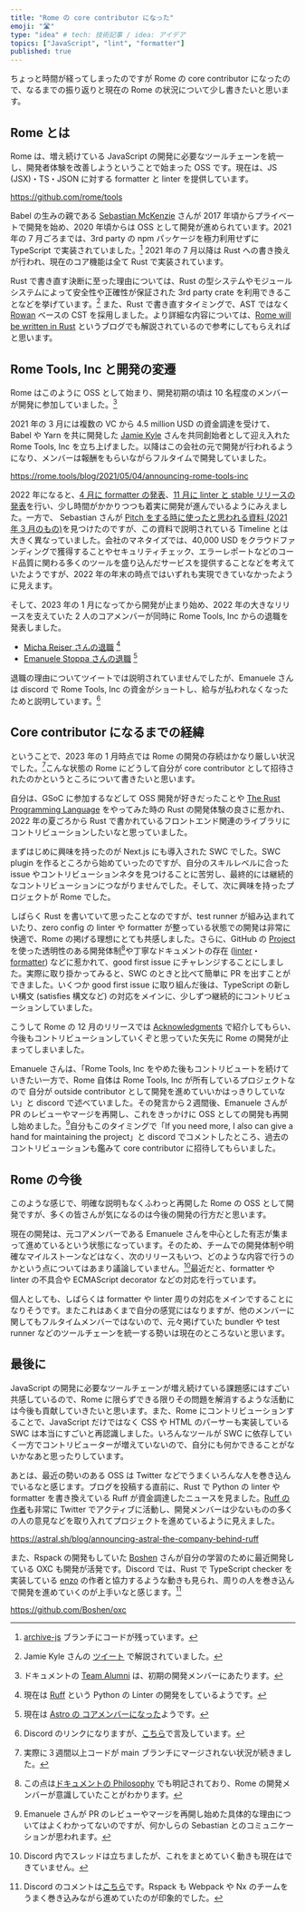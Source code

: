 ```yaml
---
title: "Rome の core contributor になった"
emoji: "🛣️"
type: "idea" # tech: 技術記事 / idea: アイデア
topics: ["JavaScript", "lint", "formatter"]
published: true
---
```


ちょっと時間が経ってしまったのですが Rome の core contributor になったので、なるまでの振り返りと現在の Rome の状況について少し書きたいと思います。

## Rome とは

Rome は、増え続けている JavaScript の開発に必要なツールチェーンを統一し、開発者体験を改善しようということで始まった OSS です。現在は、JS (JSX)・TS・JSON に対する formatter と linter を提供しています。

https://github.com/rome/tools

Babel の生みの親である [Sebastian McKenzie](https://twitter.com/sebmck) さんが 2017 年頃からプライベートで開発を始め、2020 年頃からは OSS として開発が進められています。2021 年の 7 月ごろまでは、3rd party の npm パッケージを極力利用せずに TypeScript で実装されていました。[^1] 2021 年の 7 月以降は Rust への書き換えが行われ、現在のコア機能は全て Rust で実装されています。

[^1]: [archive-js](https://github.com/rome/tools/tree/archived-js) ブランチにコードが残っています。

Rust で書き直す決断に至った理由については、Rust の型システムやモジュールシステムによって安全性や正確性が保証された 3rd party crate を利用できることなどを挙げています。[^2] また、Rust で書き直すタイミングで、AST ではなく [Rowan](https://github.com/rust-analyzer/rowan) ベースの CST を採用しました。より詳細な内容については、[Rome will be written in Rust](https://rome.tools/blog/2021/09/21/rome-will-be-rewritten-in-rust/) というブログでも解説されているので参考にしてもらえればと思います。

[^2]: Jamie Kyle さんの [ツイート](https://twitter.com/buildsghost/status/1422628909376442371) で解説されていました。

## Rome Tools, Inc と開発の変遷

Rome はこのように OSS として始まり、開発初期の頃は 10 名程度のメンバーが開発に参加していました。[^3]

[^3]: ドキュメントの [Team Alumni](https://docs.rome.tools/credits/#team-alumni) は、初期の開発メンバーにあたります。

2021 年の 3 月には複数の VC から 4.5 million USD の資金調達を受けて、 Babel や Yarn を共に開発した [Jamie Kyle](https://twitter.com/buildsghost) さんを共同創始者として迎え入れた Rome Tools, Inc を立ち上げました。以降はこの会社の元で開発が行われるようになり、メンバーは報酬をもらいながらフルタイムで開発していました。

https://rome.tools/blog/2021/05/04/announcing-rome-tools-inc

2022 年になると、[4 月に formatter の発表](https://rome.tools/blog/2022/04/05/rome-formatter-release/)、[11 月に linter と stable リリースの発表](https://rome.tools/blog/2022/11/08/rome-10/)を行い、少し時間がかかりつつも着実に開発が進んでいるようにみえました。一方で、 Sebastian さんが [Pitch をする時に使ったと思われる資料 (2021 年 3 月のもの)](https://drive.google.com/file/d/1gOUJshwbJpxmrqLjOmrpTCKjBWT6dp7Y/view)を見つけたのですが、この資料で説明されている Timeline とは大きく異なっていました。会社のマネタイズでは、40,000 USD をクラウドファンディングで獲得することやセキュリティチェック、エラーレポートなどのコード品質に関わる多くのツールを盛り込んだサービスを提供することなどを考えていたようですが、2022 年の年末の時点ではいずれも実現できていなかったように見えます。

そして、2023 年の 1 月になってから開発が止まり始め、2022 年の大きなリリースを支えていた 2 人のコアメンバーが同時に Rome Tools, Inc からの退職を発表しました。

- [Micha Reiser さんの退職](https://twitter.com/MichaReiser/status/1613474278808162304) [^4]
- [Emanuele Stoppa さんの退職](https://twitter.com/ematipico/status/1614980505018982402) [^5]

[^4]: 現在は [Ruff](https://github.com/charliermarsh/ruff) という Python の Linter の開発をしているようです。
[^5]: 現在は [Astro の コアメンバーになった](https://twitter.com/ematipico/status/1627756599757402132)ようです。

退職の理由についてツイートでは説明されていませんでしたが、Emanuele さんは discord で Rome Tools, Inc の資金がショートし、給与が払われなくなったためと説明しています。[^6]

[^6]: Discord のリンクになりますが、[こちら](https://discord.com/channels/678763474494423051/678763474930761739/1068580995219083346)で言及しています。

## Core contributor になるまでの経緯

ということで、2023 年の 1 月時点では Rome の開発の存続はかなり厳しい状況でした。[^7]こんな状態の Rome にどうして自分が core contributor として招待されたのかというところについて書きたいと思います。

[^7]: 実際に３週間以上コードが main ブランチにマージされない状況が続きました。

自分は、GSoC に参加するなどして OSS 開発が好きだったことや [The Rust Programming Language](https://doc.rust-lang.org/book/) をやってみた時の Rust の開発体験の良さに惹かれ、2022 年の夏ごろから Rust で書かれているフロントエンド関連のライブラリにコントリビューションしたいなと思っていました。

まずはじめに興味を持ったのが Next.js にも導入された SWC でした。SWC plugin を作るところから始めていったのですが、自分のスキルレベルに合った issue やコントリビューションネタを見つけることに苦労し、最終的には継続的なコントリビューションにつながりませんでした。そして、次に興味を持ったプロジェクトが Rome でした。

しばらく Rust を書いていて思ったことなのですが、test runner が組み込まれていたり、zero config の linter や formatter が整っている状態での開発は非常に快適で、Rome の掲げる理想にとても共感しました。さらに、GitHub の [Project](https://github.com/rome/tools/projects) を使った透明性のある開発体制[^8]や丁寧なドキュメントの存在 ([linter](https://rustdocs.rome.tools/rome_analyze/index.html)・[formatter](https://rustdocs.rome.tools/rome_js_formatter/index.html)) などに惹かれて、good first issue にチャレンジすることにしました。実際に取り掛かってみると、SWC のときと比べて簡単に PR を出すことができました。いくつか good first issue に取り組んだ後は、TypeScript の新しい構文 (satisfies 構文など) の対応をメインに、少しずつ継続的にコントリビューションしていました。

[^8]: この点は[ドキュメントの Philosophy](https://docs.rome.tools/internals/philosophy/) でも明記されており、Rome の開発メンバーが意識していたことがわかります。

こうして Rome の 12 月のリリースでは [Acknowledgments](https://rome.tools/blog/2022/12/06/rome11/#acknowledgments) で紹介してもらい、今後もコントリビューションしていくぞと思っていた矢先に Rome の開発が止まってしまいました。

Emanuele さんは、「Rome Tools, Inc をやめた後もコントリビュートを続けていきたい一方で、Rome 自体は Rome Tools, Inc が所有しているプロジェクトなので 自分が outside contributor として開発を進めていいかはっきりしていない」と discord で述べていました。その発言から２週間後、Emanuele さんが PR のレビューやマージを再開し、これをきっかけに OSS としての開発も再開し始めました。[^9]自分もこのタイミングで「If you need more, I also can give a hand for maintaining the project」と discord でコメントしたところ、過去のコントリビューションも鑑みて core contributor に招待してもらいました。

[^9]: Emanuele さんが PR のレビューやマージを再開し始めた具体的な理由についてはよくわかってないのですが、何かしらの Sebastian とのコミュニケーションが思われます。

## Rome の今後

このような感じで、明確な説明もなくふわっと再開した Rome の OSS として開発ですが、多くの皆さんが気になるのは今後の開発の行方だと思います。

現在の開発は、元コアメンバーである Emanuele さんを中心とした有志が集まって進めているという状態になっています。そのため、チームでの開発体制や明確なマイルストーンなどはなく、次のリリースもいつ、どのような内容で行うのかという点についてはあまり議論していません。[^10]最近だと、formatter や linter の不具合や ECMAScript decorator などの対応を行っています。

[^10]: Discord 内でスレッドは立ちましたが、これをまとめていく動きも現在はできていません。

個人としても、しばらくは formatter や linter 周りの対応をメインですることになりそうです。またこれはあくまで自分の感覚にはなりますが、他のメンバーに関してもフルタイムメンバーではないので、元々掲げていた bundler や test runner などのツールチェーンを統一する勢いは現在のところないと思います。

## 最後に

JavaScript の開発に必要なツールチェーンが増え続けている課題感にはすごい共感しているので、Rome に限らずできる限りその問題を解消するような活動には今後も貢献していきたいと思います。また、Rome にコントリビューションすることで、JavaScript だけではなく CSS や HTML のパーサーも実装している SWC は本当にすごいと再認識しました。いろんなツールが SWC に依存していく一方でコントリビューターが増えていないので、自分にも何かできることがないかなあと思ったりしています。

あとは、最近の勢いのある OSS は Twitter などでうまくいろんな人を巻き込んでいるなと感じます。ブログを投稿する直前に、Rust で Python の linter や formatter を書き換えている Ruff が資金調達したニュースを見ました。[Ruff の作者](https://twitter.com/charliermarsh)も非常に Twitter でアクティブに活動し、開発メンバーは少ないものの多くの人の意見などを取り入れてプロジェクトを進めているように見えました。

https://astral.sh/blog/announcing-astral-the-company-behind-ruff

また、Rspack の開発もしていた [Boshen](https://twitter.com/boshen_c) さんが自分の学習のために最近開発している OXC も開発が活発です。Discord では、Rust で TypeScript checker を実装している [enzo](https://github.com/kaleidawave/ezno) の作者と協力するような動きも見られ、周りの人を巻き込んで開発を進めていくのが上手いなと感じます。[^11]

https://github.com/Boshen/oxc

[^11]: Discord のコメントは[こちら](https://discord.com/channels/1079625926024900739/1080723403595591700/1091005139776700527)です。Rspack も Webpack や Nx のチームをうまく巻き込みながら進めていたのが印象的でした。
